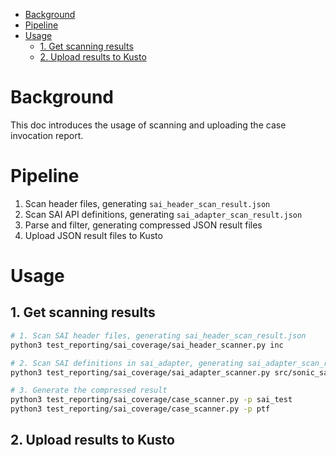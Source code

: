 * [Background](#Background)
* [Pipeline](#Pipeline)
* [Usage](#Usage)
  * [1. Get scanning results](#1-get-scanning-results)
  * [2. Upload results to Kusto](#2-upload-results-to-kusto)


# Background
This doc introduces the usage of scanning and uploading the case invocation report.

# Pipeline
1. Scan header files, generating `sai_header_scan_result.json`
2. Scan SAI API definitions, generating `sai_adapter_scan_result.json`
3. Parse and filter, generating compressed JSON result files
4. Upload JSON result files to Kusto


# Usage

## 1. Get scanning results

```bash
# 1. Scan SAI header files, generating sai_header_scan_result.json
python3 test_reporting/sai_coverage/sai_header_scanner.py inc

# 2. Scan SAI definitions in sai_adapter, generating sai_adapter_scan_result.json (static scanning)
python3 test_reporting/sai_coverage/sai_adapter_scanner.py src/sonic_sairedis/sai/sai_adapter

# 3. Generate the compressed result
python3 test_reporting/sai_coverage/case_scanner.py -p sai_test
python3 test_reporting/sai_coverage/case_scanner.py -p ptf
```

## 2. Upload results to Kusto

### a) Upload CaseInvocationCoverage

Firstly, the corresponding table and mapping should be created in Kusto by the following Kusto commands.
```kql
.create table CaseInvocationCoverage
(
id: string,
is_azure_used: bool,
file_name: string,
case_name: string,
class_name: string,
case_invoc: string,
sai_header: string,
saiintf_id: string,
saiintf_method_table: string,
sai_feature: string,
sai_api: string,
saiintf_alias: string,
test_set: string,
test_platform: string,
sai_obj_attr_key: string,
sai_obj_attr_value: string,
runnable: bool,
sai_folder: string,
upload_time: string
)


.create table CaseInvocationCoverage ingestion json mapping
'CaseInvocationCoverageMapping' '['
'{"column":"id","Properties":{"path":"$.id"}},'
'{"column":"is_azure_used","Properties":{"path":"$.is_azure_used"}},'
'{"column":"file_name","Properties":{"path":"$.file_name"}},'
'{"column":"case_name","Properties":{"path":"$.case_name"}},'
'{"column":"class_name","Properties":{"path":"$.class_name"}},'
'{"column":"case_invoc","Properties":{"path":"$.case_invoc"}},'
'{"column":"sai_header","Properties":{"path":"$.sai_header"}},'
'{"column":"saiintf_id","Properties":{"path":"$.saiintf_id"}},'
'{"column":"saiintf_method_table","Properties":{"path":"$.saiintf_method_table"}},'
'{"column":"sai_feature","Properties":{"path":"$.sai_feature"}},'
'{"column":"sai_api","Properties":{"path":"$.sai_api"}},'
'{"column":"saiintf_alias","Properties":{"path":"$.saiintf_alias"}},'
'{"column":"test_set","Properties":{"path":"$.test_set"}},'
'{"column":"test_platform","Properties":{"path":"$.test_platform"}},'
'{"column":"sai_obj_attr_key","Properties":{"path":"$.sai_obj_attr_key"}},'
'{"column":"sai_obj_attr_value","Properties":{"path":"$.sai_obj_attr_value"}},'
'{"column":"runnable","Properties":{"path":"$.runnable"}},'
'{"column":"sai_folder","Properties":{"path":"$.sai_folder"}},'
'{"column":"upload_time","Properties":{"path":"$.upload_time"}}]'
```

Then, connect to the `CaseInvocationCoverage` table and ingest data into it.
```bash
# 4. upload the results (json files) to Kusto
python3 test_reporting/report_uploader.py result/scan SaiTestData -c case_invoc
```

### b) Upload SAIHeaderDefinition

Firstly, the corresponding table and mapping should be created in Kusto by the following Kusto commands.

```kql
.create table SAIHeaderDefinition
(
sai_header: string,
sai_id: string,
sai_method_table: string,
sai_feature: string,
sai_api: string,
sai_alias: string,
branchName: string
)

.create table SAIHeaderDefinition ingestion json mapping
'SAIHeaderDefinitionMapping' '['
'{"column":"sai_header","Properties":{"path":"$.sai_header"}},'
'{"column":"sai_id","Properties":{"path":"$.sai_id"}},'
'{"column":"sai_method_table","Properties":{"path":"$.sai_method_table"}},'
'{"column":"sai_feature","Properties":{"path":"$.sai_feature"}},'
'{"column":"sai_api","Properties":{"path":"$.sai_api"}},'
'{"column":"sai_alias","Properties":{"path":"$.sai_alias"}}]'
```

Then, connect to the `SAIHeaderDefinition` table and ingest data into it.
```bash
# 4. upload the results (json files) to Kusto
python3 test_reporting/report_uploader.py result/sai_header_scan_result_test.json SaiTestData -c sai_header_def
```
